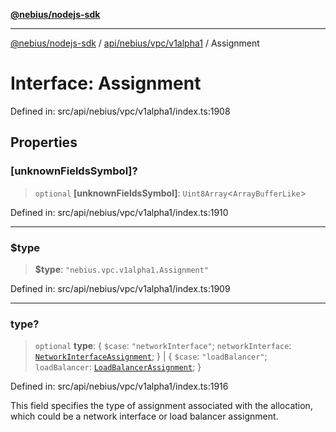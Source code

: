 [**@nebius/nodejs-sdk**](../../../../../README.md)

---

[@nebius/nodejs-sdk](../../../../../README.md) / [api/nebius/vpc/v1alpha1](../README.md) / Assignment

# Interface: Assignment

Defined in: src/api/nebius/vpc/v1alpha1/index.ts:1908

## Properties

### \[unknownFieldsSymbol\]?

> `optional` **\[unknownFieldsSymbol\]**: `Uint8Array`\<`ArrayBufferLike`\>

Defined in: src/api/nebius/vpc/v1alpha1/index.ts:1910

---

### $type

> **$type**: `"nebius.vpc.v1alpha1.Assignment"`

Defined in: src/api/nebius/vpc/v1alpha1/index.ts:1909

---

### type?

> `optional` **type**: \{ `$case`: `"networkInterface"`; `networkInterface`: [`NetworkInterfaceAssignment`](NetworkInterfaceAssignment.md); \} \| \{ `$case`: `"loadBalancer"`; `loadBalancer`: [`LoadBalancerAssignment`](LoadBalancerAssignment.md); \}

Defined in: src/api/nebius/vpc/v1alpha1/index.ts:1916

This field specifies the type of assignment associated with the allocation,
which could be a network interface or load balancer assignment.
